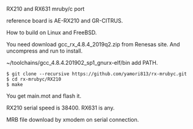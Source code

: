 RX210 and RX631 mruby/c port

reference board is AE-RX210 and GR-CITRUS.

How to build on Linux and FreeBSD.

You need download gcc_rx_4.8.4_2019q2.zip from Renesas site.
And uncompress and run to install.

~/toolchains/gcc_4.8.4.201902_sp1_gnurx-elf/bin add PATH.

```
$ git clone --recursive https://github.com/yamori813/rx-mrubyc.git
$ cd rx-mrubyc/RX210
$ make
```

You get main.mot and flash it.

RX210 serial speed is 38400. RX631 is any.

MRB file download by xmodem on serial connection.
